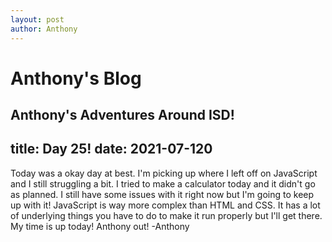 ```yaml
---
layout: post
author: Anthony
---
```

# Anthony's Blog
Anthony's Adventures Around ISD!
---

title: Day 25!
date:  2021-07-120
---

Today was a okay day at best. I'm picking up where I left off on JavaScript and I still struggling a bit. I tried to make a calculator today and it didn't go as planned. I still have some issues with it right now but I'm going to keep up with it! JavaScript is way more complex than HTML and CSS. It has a lot of underlying things you have to do to make it run properly but I'll get there. My time is up today! Anthony out! -Anthony